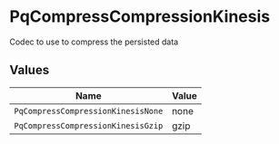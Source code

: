 # PqCompressCompressionKinesis

Codec to use to compress the persisted data


## Values

| Name                               | Value                              |
| ---------------------------------- | ---------------------------------- |
| `PqCompressCompressionKinesisNone` | none                               |
| `PqCompressCompressionKinesisGzip` | gzip                               |